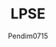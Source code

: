 ---
author: Pendim0715
title: "LPSE"
thumbnail: /Aplikasi-SPBE/thumbnails/lpse.png
eurl: https://lpse.kalbarprov.go.id/eproc4
---